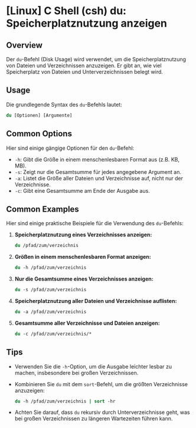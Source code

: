 # [Linux] C Shell (csh) du: Speicherplatznutzung anzeigen

## Overview
Der `du`-Befehl (Disk Usage) wird verwendet, um die Speicherplatznutzung von Dateien und Verzeichnissen anzuzeigen. Er gibt an, wie viel Speicherplatz von Dateien und Unterverzeichnissen belegt wird.

## Usage
Die grundlegende Syntax des `du`-Befehls lautet:

```csh
du [Optionen] [Argumente]
```

## Common Options
Hier sind einige gängige Optionen für den `du`-Befehl:

- `-h`: Gibt die Größe in einem menschenlesbaren Format aus (z.B. KB, MB).
- `-s`: Zeigt nur die Gesamtsumme für jedes angegebene Argument an.
- `-a`: Listet die Größe aller Dateien und Verzeichnisse auf, nicht nur der Verzeichnisse.
- `-c`: Gibt eine Gesamtsumme am Ende der Ausgabe aus.

## Common Examples
Hier sind einige praktische Beispiele für die Verwendung des `du`-Befehls:

1. **Speicherplatznutzung eines Verzeichnisses anzeigen:**

   ```csh
   du /pfad/zum/verzeichnis
   ```

2. **Größen in einem menschenlesbaren Format anzeigen:**

   ```csh
   du -h /pfad/zum/verzeichnis
   ```

3. **Nur die Gesamtsumme eines Verzeichnisses anzeigen:**

   ```csh
   du -s /pfad/zum/verzeichnis
   ```

4. **Speicherplatznutzung aller Dateien und Verzeichnisse auflisten:**

   ```csh
   du -a /pfad/zum/verzeichnis
   ```

5. **Gesamtsumme aller Verzeichnisse und Dateien anzeigen:**

   ```csh
   du -c /pfad/zum/verzeichnis/*
   ```

## Tips
- Verwenden Sie die `-h`-Option, um die Ausgabe leichter lesbar zu machen, insbesondere bei großen Verzeichnissen.
- Kombinieren Sie `du` mit dem `sort`-Befehl, um die größten Verzeichnisse anzuzeigen:
  
  ```csh
  du -h /pfad/zum/verzeichnis | sort -hr
  ```

- Achten Sie darauf, dass `du` rekursiv durch Unterverzeichnisse geht, was bei großen Verzeichnissen zu längeren Wartezeiten führen kann.